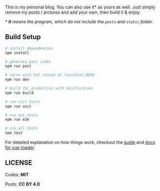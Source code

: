 This is my personal blog. You can also use it* as yours as well. Just simply remove my posts / pictures and add your own, then build it & enjoy.


_\* **it** means the program, which do not include the `posts` and `static` folder._

## Build Setup

``` bash
# install dependencies
npm install

# generate post index
npm run post

# serve with hot reload at localhost:8080
npm run dev

# build for production with minification
npm run build

# run unit tests
npm run unit

# run e2e tests
npm run e2e

# run all tests
npm test
```

For detailed explanation on how things work, checkout the [guide](http://vuejs-templates.github.io/webpack/) and [docs for vue-loader](http://vuejs.github.io/vue-loader).

## LICENSE

Codes: **MIT**

Posts: **CC BY 4.0**
